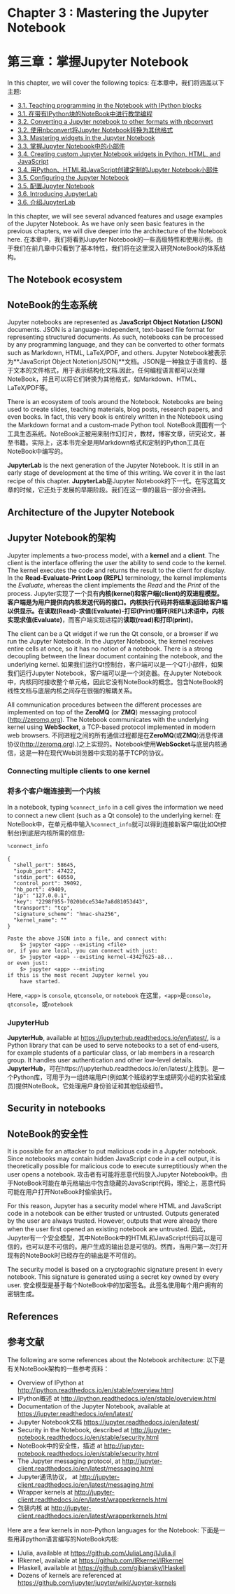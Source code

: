 # Chapter 3 : Mastering the Jupyter Notebook
# 第三章：掌握Jupyter Notebook

In this chapter, we will cover the following topics:
在本章中，我们将涵盖以下主题:

* [3.1. Teaching programming in the Notebook with IPython blocks](01_blocks.md)
* [3.1. 在带有IPython块的NoteBook中进行教学编程](01_Blocks.md)
* [3.2. Converting a Jupyter notebook to other formats with nbconvert](02_nbformat.md)
* [3.2. 使用nbconvert将Jupyter Notebook转换为其他格式](02_nbformat.md)
* [3.3. Mastering widgets in the Jupyter Notebook](03_widgets.md)
* [3.3. 掌握Jupyter Notebook中的小部件](03_widgets.md)
* [3.4. Creating custom Jupyter Notebook widgets in Python, HTML, and JavaScript](04_custom_widgets.md)
* [3.4. 用Python、HTML和JavaScript创建定制的Jupyter Notebook小部件](04_custom_widgets)
* [3.5. Configuring the Jupyter Notebook](05_custom_notebook.md) 
* [3.5. 配置Jupyter Notebook](05_custom_notebook.md)
* [3.6. Introducing JupyterLab](06_jupyterlab.md)
* [3.6. 介绍JupyterLab](06_jupyterlab.md)

In this chapter, we will see several advanced features and usage examples of the Jupyter Notebook. As we have only seen basic features in the previous chapters, we will dive deeper into the architecture of the Notebook here.
在本章中，我们将看到Jupyter Notebook的一些高级特性和使用示例。由于我们在前几章中只看到了基本特性，我们将在这里深入研究NoteBook的体系结构。

## The Notebook ecosystem
## NoteBook的生态系统

Jupyter notebooks are represented as **JavaScript Object Notation (JSON)** documents. JSON is a language-independent, text-based file format for representing structured documents. As such, notebooks can be processed by any programming language, and they can be converted to other formats such as Markdown, HTML, LaTeX/PDF, and others.
Jupyter Notebook被表示为**JavaScript Object Notetion(JSON)**文档。JSON是一种独立于语言的、基于文本的文件格式，用于表示结构化文档.因此，任何编程语言都可以处理NoteBook，并且可以将它们转换为其他格式，如Markdown、HTML、LaTeX/PDF等。

There is an ecosystem of tools around the Notebook. Notebooks are being used to create slides, teaching materials, blog posts, research papers, and even books. In fact, this very book is entirely written in the Notebook using the Markdown format and a custom-made Python tool.
NoteBook周围有一个工具生态系统。NoteBook正被用来制作幻灯片，教材，博客文章，研究论文，甚至书籍。实际上，这本书完全是用Markdown格式和定制的Python工具在NoteBook中编写的。

**JupyterLab** is the next generation of the Jupyter Notebook. It is still in an early stage of development at the time of this writing. We cover it in the last recipe of this chapter.
**JupyterLab**是Jupyter Notebook的下一代。在写这篇文章的时候，它还处于发展的早期阶段。我们在这一章的最后一部分会讲到。

## Architecture of the Jupyter Notebook
## Jupyter Notebook的架构

Jupyter implements a two-process model, with a **kernel** and a **client**. The client is the interface offering the user the ability to send code to the kernel. The kernel executes the code and returns the result to the client for display. In the **Read-Evaluate-Print Loop (REPL)** terminology, the kernel implements the *Evaluate*, whereas the client implements the *Read* and the *Print* of the process.
Jupyter实现了一个具有**内核(kernel)**和**客户端(client)**的双进程模型。客户端是为用户提供向内核发送代码的接口。内核执行代码并将结果返回给客户端以供显示。在**读取(Read)-求值(Evaluate)-打印(Print)循环(REPL)**术语中，内核实现**求值(Evaluate)**，而客户端实现进程的**读取(read)**和**打印(print)**。

The client can be a Qt widget if we run the Qt console, or a browser if we run the Jupyter Notebook. In the Jupyter Notebook, the kernel receives entire cells at once, so it has no notion of a notebook. There is a strong decoupling between the linear document containing the notebook, and the underlying kernel.
如果我们运行Qt控制台，客户端可以是一个QT小部件，如果我们运行Jupyter Notebook，客户端可以是一个浏览器。在Jupyter Notebook中，内核同时接收整个单元格，因此它没有NoteBook的概念。包含NoteBook的线性文档与底层内核之间存在很强的解耦关系。

All communication procedures between the different processes are implemented on top of the **ZeroMQ** (or **ZMQ**) messaging protocol (http://zeromq.org). The Notebook communicates with the underlying kernel using **WebSocket**, a TCP-based protocol implemented in modern web browsers.
不同进程之间的所有通信过程都是在**ZeroMQ**(或**ZMQ**)消息传递协议(http://zeromq.org).)之上实现的。Notebook使用**WebSocket**与底层内核通信，这是一种在现代Web浏览器中实现的基于TCP的协议。

### Connecting multiple clients to one kernel
### 将多个客户端连接到一个内核

In a notebook, typing `%connect_info` in a cell gives the information we need to connect a new client (such as a Qt console) to the underlying kernel:
在NoteBook中，在单元格中输入`%connect_info`就可以得到连接新客户端(比如Qt控制台)到底层内核所需的信息:

```python
%connect_info
```

```{output:stdout}
{
  "shell_port": 58645,
  "iopub_port": 47422,
  "stdin_port": 60550,
  "control_port": 39092,
  "hb_port": 49409,
  "ip": "127.0.0.1",
  "key": "2298f955-7020b0ce534e7a8d81053d43",
  "transport": "tcp",
  "signature_scheme": "hmac-sha256",
  "kernel_name": ""
}

Paste the above JSON into a file, and connect with:
    $> jupyter <app> --existing <file>
or, if you are local, you can connect with just:
    $> jupyter <app> --existing kernel-4342f625-a8...
or even just:
    $> jupyter <app> --existing
if this is the most recent Jupyter kernel you
    have started.
```

Here, `<app>` is `console`, `qtconsole`, or `notebook`
在这里，`<app>`是`console`，`qtconsole`，或`notebook`

### JupyterHub

**JupyterHub**, available at https://jupyterhub.readthedocs.io/en/latest/, is a Python library that can be used to serve notebooks to a set of end-users, for example students of a particular class, or lab members in a research group. It handles user authentication and other low-level details.
**JupyterHub**，可在https://jupyterhub.readthedocs.io/en/latest/上找到。是一个Python库，可用于为一组终端用户(例如某个班级的学生或研究小组的实验室成员)提供NoteBook。它处理用户身份验证和其他低级细节。

## Security in notebooks
## NoteBook的安全性

It is possible for an attacker to put malicious code in a Jupyter notebook. Since notebooks may contain hidden JavaScript code in a cell output, it is theoretically possible for malicious code to execute surreptitiously when the user opens a notebook.
攻击者有可能将恶意代码放入Jupyter Notebook中。由于NoteBook可能在单元格输出中包含隐藏的JavaScript代码，理论上，恶意代码可能在用户打开NoteBook时偷偷执行。

For this reason, Jupyter has a security model where HTML and JavaScript code in a notebook can be either trusted or untrusted. Outputs generated by the user are always trusted. However, outputs that were already there when the user first opened an existing notebook are untrusted.
因此，Jupyter有一个安全模型，其中NoteBook中的HTML和JavaScript代码可以是可信的，也可以是不可信的。用户生成的输出总是可信的。然而，当用户第一次打开现有的NoteBook时已经存在的输出是不可信的。

The security model is based on a cryptographic signature present in every notebook. This signature is generated using a secret key owned by every user.
安全模型是基于每个NoteBook中的加密签名。此签名使用每个用户拥有的密钥生成。

## References
## 参考文献

The following are some references about the Notebook architecture:
以下是有关NoteBook架构的一些参考资料：

* Overview of IPython at http://ipython.readthedocs.io/en/stable/overview.html
* IPython概述 at http://ipython.readthedocs.io/en/stable/overview.html
* Documentation of the Jupyter Notebook, available at https://jupyter.readthedocs.io/en/latest/
* Jupyter Notebook文档 https://jupyter.readthedocs.io/en/latest/
* Security in the Notebook, described at http://jupyter-notebook.readthedocs.io/en/stable/security.html
* NoteBook中的安全性，描述 at http://jupyter-notebook.readthedocs.io/en/stable/security.html
* The Jupyter messaging protocol, at http://jupyter-client.readthedocs.io/en/latest/messaging.html
* Jupyter通讯协议， at http://jupyter-client.readthedocs.io/en/latest/messaging.html
* Wrapper kernels at http://jupyter-client.readthedocs.io/en/latest/wrapperkernels.html
* 包装内核 at http://jupyter-client.readthedocs.io/en/latest/wrapperkernels.html

Here are a few kernels in non-Python languages for the Notebook:
下面是一些用非python语言编写的NoteBook内核:

* IJulia, available at https://github.com/JuliaLang/IJulia.jl
* IRkernel, available at https://github.com/IRkernel/IRkernel
* IHaskell, available at https://github.com/gibiansky/IHaskell
* Dozens of kernels are referenced at https://github.com/jupyter/jupyter/wiki/Jupyter-kernels
